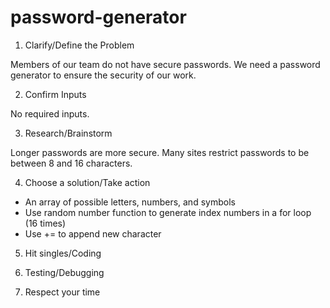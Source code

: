# password-generator

1. Clarify/Define the Problem

Members of our team do not have secure passwords. We need a password generator to ensure the security of our work.

2. Confirm Inputs

No required inputs.

3. Research/Brainstorm

Longer passwords are more secure. Many sites restrict passwords to be between 8 and 16 characters.

4. Choose a solution/Take action

- An array of possible letters, numbers, and symbols
- Use random number function to generate index numbers in a for loop (16 times)
- Use += to append new character

5. Hit singles/Coding

6. Testing/Debugging

7. Respect your time